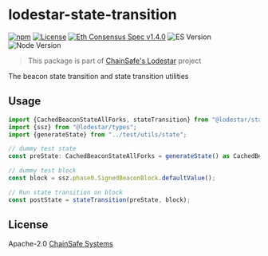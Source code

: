 # lodestar-state-transition

[![npm](https://img.shields.io/npm/v/@lodestar/state-transition)](https://www.npmjs.com/package/@lodestar/state-transition)
[![License](https://img.shields.io/badge/License-Apache%202.0-blue.svg)](https://opensource.org/licenses/Apache-2.0)
[![Eth Consensus Spec v1.4.0](https://img.shields.io/badge/ETH%20consensus--spec-1.4.0-blue)](https://github.com/ethereum/consensus-specs/releases/tag/v1.4.0)
![ES Version](https://img.shields.io/badge/ES-2021-yellow)
![Node Version](https://img.shields.io/badge/8.x-green)

> This package is part of [ChainSafe's Lodestar](https://lodestar.chainsafe.io) project

The beacon state transition and state transition utilities

## Usage

```typescript
import {CachedBeaconStateAllForks, stateTransition} from "@lodestar/state-transition";
import {ssz} from "@lodestar/types";
import {generateState} from "../test/utils/state";

// dummy test state
const preState: CachedBeaconStateAllForks = generateState() as CachedBeaconStateAllForks;

// dummy test block
const block = ssz.phase0.SignedBeaconBlock.defaultValue();

// Run state transition on block
const postState = stateTransition(preState, block);
```

## License

Apache-2.0 [ChainSafe Systems](https://chainsafe.io)
